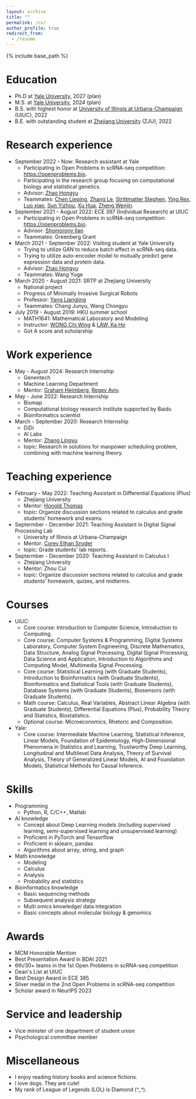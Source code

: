 ```yaml
---
layout: archive
title: ""
permalink: /cv/
author_profile: true
redirect_from:
  - /resume
---
```


{% include base_path %}

Education
======
* Ph.D at [Yale University](https://www.yale.edu/), 2027 (plan)
* M.S. at [Yale University](https://www.yale.edu/), 2024 (plan)
* B.S. with highest honor at [University of Illinois at Urbana-Champaign](https://illinois.edu) (UIUC), 2022
* B.E. with outstanding student at [Zhejiang University](https://www.zju.edu.cn/english) (ZJU), 2022

Research experience
======
* September 2022 - Now: Research assistant at Yale
  * Participating in Open Problems in scRNA-seq competition: https://openproblems.bio. 
  * Participating in the research group focusing on computational biology and statistical genetics.
  * Advisor: [Zhao Hongyu](http://zhaocenter.org)
  * Teammates: [Chen Lieping](https://medicine.yale.edu/lab/chen/), [Zhang Le](https://medicine.yale.edu/profile/le_zhang/), [Strittmatter Stephen](https://medicine.yale.edu/profile/stephen-strittmatter/), [Ying Rex](https://www.cs.yale.edu/homes/ying-rex/), [Luo xiao](https://luoxiao12.github.io/), [Sun Yizhou](https://web.cs.ucla.edu/~yzsun/), [Xu Hua](https://medicine.yale.edu/profile/hua-xu/), [Zheng Wenjin](https://sbmi.uth.edu/faculty-and-staff/jim-zheng.htm).
* September 2021 - August 2022: ECE 397 (Individual Research) at UIUC
  * Participating in Open Problems in scRNA-seq competition: https://openproblems.bio. 
  * Advisor: [Shomorony Ilan](http://www.ilanshomorony.com)
  * Teammates: Greenberg Grant
* March 2021 - September 2022: Visiting student at Yale University
  * Trying to utilize GAN to reduce batch effect in scRNA-seq data.
  * Trying to utilize auto-encoder model to mutually predict gene expression data and protein data.
  * Advisor: [Zhao Hongyu](http://zhaocenter.org)
  * Teammates: Wang Yuge
* March 2020 - August 2021: SRTP at Zhejiang University
  * National project
  * Progress of Minimally Invasive Surgical Robots
  * Professor: [Yang Liangjing](https://person.zju.edu.cn/en/ylj)
  * Teammates: Chang Junyu, Wang Chongyu
* July 2019 - August 2019: HKU summer school
  * MATH1641: Mathematical Laboratory and Modeling
  * Instructor: [WONG Chi Wing](https://hkumath.hku.hk/MathWWW/people.php?faculty.cwwong) & [LAW, Ka Ho](https://www.scifac.hku.hk/people/law-ka-ho)
  * Got A score and scholarship


Work experience
======
* May - August 2024: Research Internship
  * Genentech
  * Machine Learning Department
  * Mentor: [Graham Heimberg](https://www.grahamheimberg.com/about.html), [Regev Aviv](https://www.gene.com/scientists/our-scientists/aviv-regev).
* May - June 2022: Research Internship
  * Biomap
  * Computational biology research institute supported by Baidu
  * Bioinformatics scientist
* March - September 2020: Research Internship
  * DiDi
  * AI Labs
  * Mentor: [Zhang Lingyu](https://www.scholat.com/zhanglingyu.en) 
  * topic: Research in solutions for manpower scheduling problem, combining with machine learning theory.
 
Teaching experience
======
* February - May 2022: Teaching Assistant in Differential Equations (Plus)
  * Zhejiang University
  * Mentor: [Honold Thomas](https://residential.intl.zju.edu.cn/en/content/196800)
  * topic:  Organize discussion sections related to calculus and grade students' homework and exams.
* Septermber - December 2021: Teaching Assistant in Digital Signal Processing Lab
  * University of Illinois at Urbana-Champaign
  * Mentor: [Corey Ethan Snyder](https://grainger.illinois.edu/about/directory/faculty/cesnyde2)
  * topic: Grade students' lab reports.
* Septermber - December 2020: Teaching Assistant in Calculus I
  * Zhejiang University
  * Mentor: Zhou Cui 
  * topic: Organize discussion sections related to calculus and grade students' homework, quizes, and midterms.
 
Courses
======
* UIUC:
  * Core course: Introduction to Computer Science, Introduction to Computing.
  * Core course: Computer Systems & Programming, Digital Systems Laboratory, Computer System Engineering, Discrete Mathematics, Data Structure, Analog Signal Processing, Digital Signal Processing, Data Science and Application, Introduction to Algorithms and Computing Model, Multimedia Signal Processing. 
  * Core course: Statistical Learning (with Graduate Students), Introduction to Bioinformatics (with Graduate Students), Bioinformatics and Statistical Tools (with Graduate Students), Database Systems (with Graduate Students), Biosensors (with Graduate Students). 
  * Math course: Calculus, Real Variables, Abstract Linear Algebra (with Graduate Students), Differential Equations (Plus), Probability Theory and Statistics, Biostatistics.
  * Optional course: Microeconomics, Rhetoric and Composition.
* Yale:
  * Core course: Intermediate Machine Learning, Statistical Inference, Linear Models, Foundation of Epidemiology, High-Dimensional Phenomena in Statistics and Learning, Trustworthy Deep Learning, Longitudinal and Multilevel Data Analysis, Theory of Survival Analysis, Theory of Generalized Linear Models, AI and Foundation Models, Statistical Methods for Causal Inference.
  
Skills
======
* Programming
  * Python, R, C/C++, Matlab
* AI knowledge
  * Concept about Deep Learning models (including supervised learning, semi-supervised learning and unsupervised learning)
  * Proficient in PyTorch and Tensorflow
  * Proficient in sklearn, pandas
  * Algorithms about array, string, and graph
* Math knowledge
  * Modeling
  * Calculus
  * Analysis
  * Probability and statistics
* Bioinformatics knowledge
  * Basic sequencing methods
  * Subsequent analysis strategy
  * Multi omics knowledge/ data integration
  * Basic concepts about molecular biology & genomics

Awards
======
* MCM Honorable Mention
* Best Presentation Award in BDAI 2021
* 6th/30+ teams in the 1st Open Problems in scRNA-seq competition
* Dean's List at UIUC
* Best Design Award in ECE 385
* Silver medal in the 2nd Open Problems in scRNA-seq competition
* Scholar award in NeurIPS 2023

  
Service and leadership
======
* Vice minister of one department of student union
* Psychological committee member

Miscellaneous
======
* I enjoy reading history books and science fictions.
* I love dogs. They are cute!
* My rank of League of Legends (LOL) is Diamond (*^_^*).

<!--
Publications
======
-->
<!--
  <ul>{% for post in site.publications %}
    {% include archive-single-cv.html %}
  {% endfor %}</ul>
-->
<!--
* Liu Tianyu, Zhang Lingyu. Apply Artificial Neural Network to Solving Manpower Scheduling Problem. PAKDD, 2020. (Under Review) 
* Zhang Lingyu, Liu Tianyu, Wang Yunhai. An Intelligent Model for Solving Manpower Scheduling Problems. PAKDD, 2020. (Under Review)
-->

<!--
Talks
======
  <ul>{% for post in site.talks %}
    //{% include archive-single-talk-cv.html %}
  //{% endfor %}</ul>
  In process 
Teaching
======
  //<ul>{% for post in site.teaching %}
    //{% include archive-single-cv.html %}
  //{% endfor %}</ul>
  In process
-->


